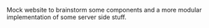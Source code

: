 Mock website to brainstorm some components and a more modular implementation of some server side stuff. 
